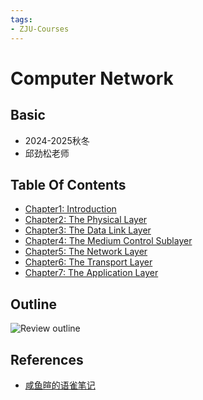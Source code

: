 ```yaml
---
tags:
- ZJU-Courses
---
```


# Computer Network

## Basic

- 2024-2025秋冬
- 邱劲松老师

## Table Of Contents

- [Chapter1: Introduction](Chapter1/Chapter1.md)
- [Chapter2: The Physical Layer](Chapter2/Chapter2.md)
- [Chapter3: The Data Link Layer](Chapter3/Chapter3.md)
- [Chapter4: The Medium Control Sublayer](Chapter4/Chapter4.md)
- [Chapter5: The Network Layer](Chapter5/Chapter5.md)
- [Chapter6: The Transport Layer](Chapter6/Chapter6.md)
- [Chapter7: The Application Layer](Chapter7/Chapter7.md)

## Outline

![Review outline](Review.canvas)

## References

- [咸鱼暄的语雀笔记](https://www.yuque.com/xianyuxuan/coding/network)
